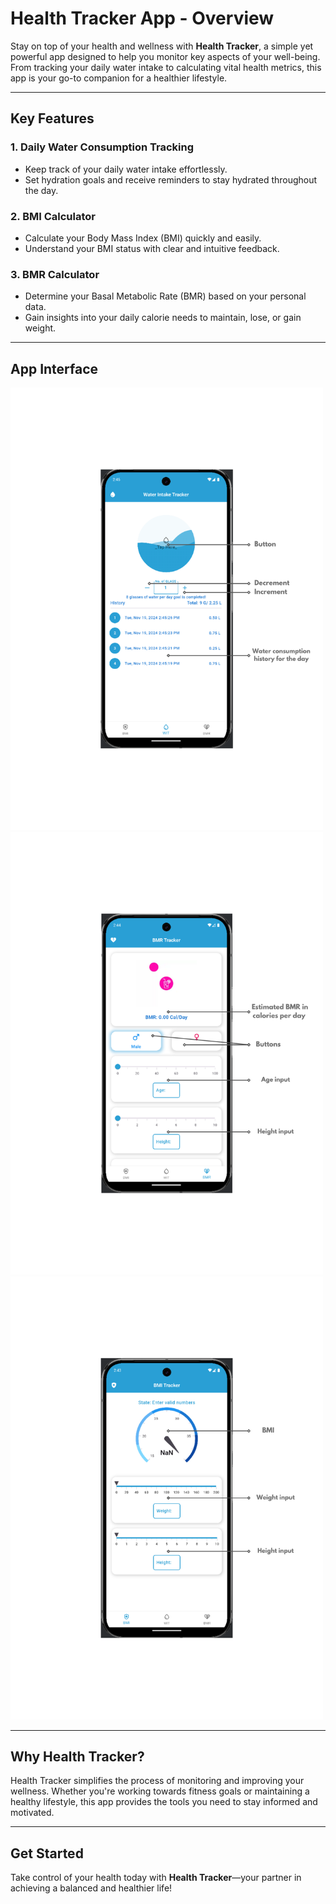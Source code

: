 # Health Tracker App - Overview  

Stay on top of your health and wellness with **Health Tracker**, a simple yet powerful app designed to help you monitor key aspects of your well-being. From tracking your daily water intake to calculating vital health metrics, this app is your go-to companion for a healthier lifestyle.  

---

## Key Features  

### 1. **Daily Water Consumption Tracking**  
- Keep track of your daily water intake effortlessly.  
- Set hydration goals and receive reminders to stay hydrated throughout the day.  

### 2. **BMI Calculator**  
- Calculate your Body Mass Index (BMI) quickly and easily.  
- Understand your BMI status with clear and intuitive feedback.  

### 3. **BMR Calculator**  
- Determine your Basal Metabolic Rate (BMR) based on your personal data.  
- Gain insights into your daily calorie needs to maintain, lose, or gain weight.  

---

## App Interface  

<img src="https://github.com/m-mhe/health_tracker/blob/main/app_overview_pictures/1.png" width="500" />  
<img src="https://github.com/m-mhe/health_tracker/blob/main/app_overview_pictures/2.png" width="500" />  
<img src="https://github.com/m-mhe/health_tracker/blob/main/app_overview_pictures/3.png" width="500" />  

---

## Why Health Tracker?  

Health Tracker simplifies the process of monitoring and improving your wellness. Whether you're working towards fitness goals or maintaining a healthy lifestyle, this app provides the tools you need to stay informed and motivated.  

---

## Get Started  

Take control of your health today with **Health Tracker**—your partner in achieving a balanced and healthier life!  
